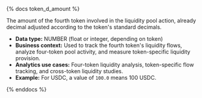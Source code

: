 {% docs token_d_amount %}

The amount of the fourth token involved in the liquidity pool action, already decimal adjusted according to the token's standard decimals.

- **Data type:** NUMBER (float or integer, depending on token)
- **Business context:** Used to track the fourth token's liquidity flows, analyze four-token pool activity, and measure token-specific liquidity provision.
- **Analytics use cases:** Four-token liquidity analysis, token-specific flow tracking, and cross-token liquidity studies.
- **Example:** For USDC, a value of `100.0` means 100 USDC.

{% enddocs %} 